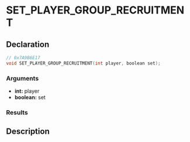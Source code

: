 # SET_PLAYER_GROUP_RECRUITMENT

## Declaration
```cpp
// 0x7A9B6E17
void SET_PLAYER_GROUP_RECRUITMENT(int player, boolean set);
```

### Arguments
- **int:** player
- **boolean:** set

### Results

## Description
